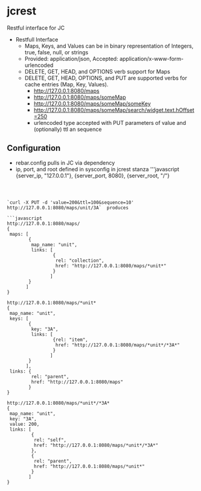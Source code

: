 # jcrest
Restful interface for JC

* Restfull Interface
  * Maps, Keys, and Values can be in binary representation of Integers, true, false, null, or strings
  * Provided: application/json, Accepted: application/x-www-form-urlencoded
  * DELETE, GET, HEAD, and OPTIONS verb support for Maps
  * DELETE, GET, HEAD, OPTIONS, and PUT are supported verbs for cache entries 
    (Map, Key, Values).
    * http://127.0.0.1:8080/maps
    * http://127.0.0.1:8080/maps/someMap
    * http://127.0.0.1:8080/maps/someMap/someKey
    * http://127.0.0.1:8080/maps/someMap/search/widget.text.hOffset=250
    * urlencoded type accepted with PUT parameters of value and (optionally) ttl an sequence  

## Configuration
* rebar.config pulls in JC via dependency
* ip, port, and root defined in sysconfig in jcrest stanza
   '''javascript
{server_ip, "127.0.0.1"},
{server_port, 8080},
{server_root, "/"}
```



`curl -X PUT -d 'value=200&ttl=100&sequence=10' http://127.0.0.1:8080/maps/unit/3A`  produces  

```javascript
http://127.0.0.1:8080/maps/  
{
 maps: [
        {
         map_name: "unit",
         links: [
                 {
                  rel: "collection",
                  href: "http://127.0.0.1:8080/maps/*unit*"
                 }
                ]
        }
       ]
}

http://127.0.0.1:8080/maps/*unit*  
{
 map_name: "unit",
 keys: [
        {
         key: "3A",
         links: [
                 {rel: "item",
                  href: "http://127.0.0.1:8080/maps/*unit*/*3A*"
                 }
                ]
        }
       ],
 links: {
         rel: "parent",
         href: "http://127.0.0.1:8080/maps"
        }
}  

http://127.0.0.1:8080/maps/*unit*/*3A*  
{
 map_name: "unit",
 key: "3A",
 value: 200,
 links: [
         {
          rel: "self",
          href: "http://127.0.0.1:8080/maps/*unit*/*3A*"
         },
         {
          rel: "parent",
          href: "http://127.0.0.1:8080/maps/*unit*"
         }
        ]
}
```   

 

